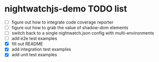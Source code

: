 # nightwatchjs-demo TODO list

- [ ] figure out how to integrate code coverage reporter
- [ ] figure out how to grab the value of shadow-dom elements
- [ ] switch back to a single nightwatch.json config with multi-environments
- [ ] add e2e test examples
- [x] fill out README
- [x] add integration test examples
- [x] add unit test examples
